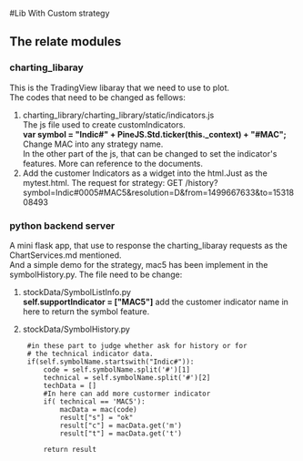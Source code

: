 #Lib With Custom strategy

## The relate modules

### charting_libaray 
This is the TradingView libaray that we need to use to plot.  
The codes that need to be changed as fellows:

1. charting_library/charting_library/static/indicators.js  
	The js file used to create customIndicators.  
	**var symbol = "Indic#" + PineJS.Std.ticker(this._context) + "#MAC";**   Change MAC into any strategy name.  
	In the other part of the js, that can be changed to set the indicator's features. More can reference to the documents.
2. 	Add the customer Indicators as a widget into the html.Just  as the mytest.html.
The request for strategy:
GET /history?symbol=Indic#0005#MAC5&resolution=D&from=1499667633&to=1531808493


### python backend server
A mini flask app, that use to response the charting_libaray requests as the ChartServices.md mentioned.  
And a simple demo for the strategy, mac5 has been implement in the symbolHistory.py.
The file need to be change:

1. stockData/SymbolListInfo.py  
	**self.supportIndicator = ["MAC5"]** add the customer indicator name in here to return the symbol feature.
2. stockData/SymbolHistory.py
	
		#in these part to judge whether ask for history or for
		# the technical indicator data.
		if(self.symbolName.startswith("Indic#")):
			code = self.symbolName.split('#')[1]
			technical = self.symbolName.split('#')[2]
			techData = []
			#In here can add more custormer indicator
			if( technical == 'MAC5'):
				macData = mac(code)
				result["s"] = "ok"
				result["c"] = macData.get('m')
				result["t"] = macData.get('t')

			return result
		
	





	


		
 




